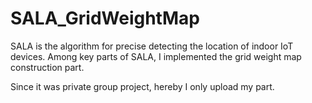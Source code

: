 # SALA_GridWeightMap
SALA is the algorithm for precise detecting the location of indoor IoT devices. Among key parts of SALA, I implemented the grid weight map construction part.

Since it was private group project, hereby I only upload my part.

